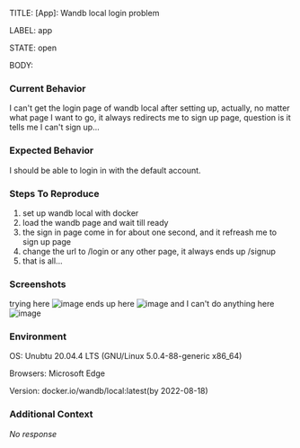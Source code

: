 TITLE:
[App]: Wandb local login problem

LABEL:
app

STATE:
open

BODY:
### Current Behavior

I can't get the login page of wandb local after setting up, actually, no matter what page I want to go, it always redirects me to sign up page, question is it tells me I can't sign up...

### Expected Behavior

I should be able to login in with the default account.

### Steps To Reproduce

1. set up wandb local with docker
2. load the wandb page and wait till ready
3. the sign in page come in for about one second, and it refreash me to sign up page
4. change the url to /login or any other page, it always ends up /signup
5. that is all...

### Screenshots

trying here
![image](https://user-images.githubusercontent.com/33564074/185300878-53e722ad-44e7-4a9a-bdd8-dd9b3135deb3.png)
ends up here
![image](https://user-images.githubusercontent.com/33564074/185300451-355172a3-2c08-4777-85d8-594dbf272153.png)
and I can't do anything here
![image](https://user-images.githubusercontent.com/33564074/185300543-b2f16277-b08e-457e-b3f5-e29b08eeb33d.png)


### Environment

OS: Unubtu 20.04.4 LTS (GNU/Linux 5.0.4-88-generic x86_64)

Browsers: Microsoft Edge

Version: docker.io/wandb/local:latest(by 2022-08-18)


### Additional Context

_No response_


